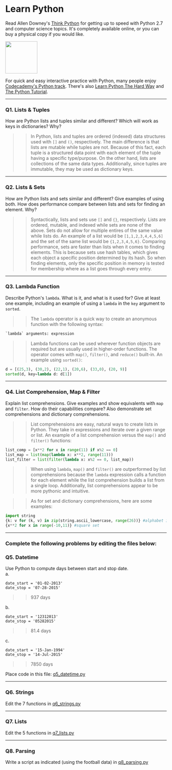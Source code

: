 # Learn Python

Read Allen Downey's [Think Python](http://www.greenteapress.com/thinkpython/) for getting up to speed with Python 2.7 and computer science topics. It's completely available online, or you can buy a physical copy if you would like.

<a href="http://www.greenteapress.com/thinkpython/"><img src="img/think_python.png" style="width: 100px;" target="blank"></a>

For quick and easy interactive practice with Python, many people enjoy [Codecademy's Python track](http://www.codecademy.com/en/tracks/python). There's also [Learn Python The Hard Way](http://learnpythonthehardway.org/book/) and [The Python Tutorial](https://docs.python.org/2/tutorial/).

---

### Q1. Lists &amp; Tuples

How are Python lists and tuples similar and different? Which will work as keys in dictionaries? Why?

>> In Python, lists and tuples are ordered (indexed) data structures used with `[]` and `()`, respectively. The main difference is that lists are mutable while tuples are not. Because of this fact, each tuple is a structured data point with each element of the tuple having a specific type/purpose. On the other hand, lists are collections of the same data types. Additionally, since tuples are immutable, they may be used as dictionary keys.

---

### Q2. Lists &amp; Sets

How are Python lists and sets similar and different? Give examples of using both. How does performance compare between lists and sets for finding an element. Why?

>> Syntactically, lists and sets use `[]` and `{}`, respectively. Lists are ordered, mutable, and indexed while sets are none of the above. Sets do not allow for multiple entires of the same value while lists do. An example of a list would be `[1,1,2,3,4,4,5,6]` and the set of the same list would be `{1,2,3,4,5,6}`. Comparing performance, sets are faster than lists when it comes to finding elements. This is because sets use hash tables, which gives each object a specific position determined by its hash. So when finding elements, only the specific position in memory is tested for membership where as a list goes through every entry.

---

### Q3. Lambda Function

Describe Python's `lambda`. What is it, and what is it used for? Give at least one example, including an example of using a `lambda` in the `key` argument to `sorted`.

>> The `lambda` operator is a quick way to create an anonymous function with the following syntax:  
```Python
`lambda` arguments: expression
```
>> Lambda functions can be used wherever function objects are required but are usually used in higher-order functions. The operator comes with `map()`, `filter()`, and `reduce()` built-in. An example using `sorted()`:  
```Python
d = [(25,3), (30,2), (22,1), (20,6), (33,0), (20, 9)]
sorted(d, key=lambda d: d[1])
```

---

### Q4. List Comprehension, Map &amp; Filter

Explain list comprehensions. Give examples and show equivalents with `map` and `filter`. How do their capabilities compare? Also demonstrate set comprehensions and dictionary comprehensions.

>> List comprehensions are easy, natural ways to create lists in Python. They take in expressions and iterate over a given range or list. An example of a list comprehension versus the `map()` and `filter()` functions:  
```Python
list_comp = [x**2 for x in range(11) if x%2 == 0]
list_map = list(map(lambda x: x**2, range(11)))
list_filter = list(filter(lambda x: x%2 == 0, list_map))
```
>> When using `lambda`, `map()` and `filter()` are outperformed by list comprehensions because the `lambda` expression calls a function for each element while the list comprehension builds a list from a single loop. Additionally, list comprehensions appear to be more pythonic and intuitive.

>> As for set and dictionary comprehensions, here are some examples:  
```Python
import string
{k: v for (k, v) in zip(string.ascii_lowercase, range(26))} #alphabet index dictionary
{x**2 for x in range(-10,11)} #square set
```


---

### Complete the following problems by editing the files below:

### Q5. Datetime
Use Python to compute days between start and stop date.   
a.  

```
date_start = '01-02-2013'    
date_stop = '07-28-2015'
```

>> 937 days

b.  
```
date_start = '12312013'  
date_stop = '05282015'  
```

>> 81.4 days

c.  
```
date_start = '15-Jan-1994'      
date_stop = '14-Jul-2015'  
```

>> 7850 days

Place code in this file: [q5_datetime.py](python/q5_datetime.py)

---

### Q6. Strings
Edit the 7 functions in [q6_strings.py](python/q6_strings.py)

---

### Q7. Lists
Edit the 5 functions in [q7_lists.py](python/q7_lists.py)

---

### Q8. Parsing
Write a script as indicated (using the football data) in [q8_parsing.py](python/q8_parsing.py)
